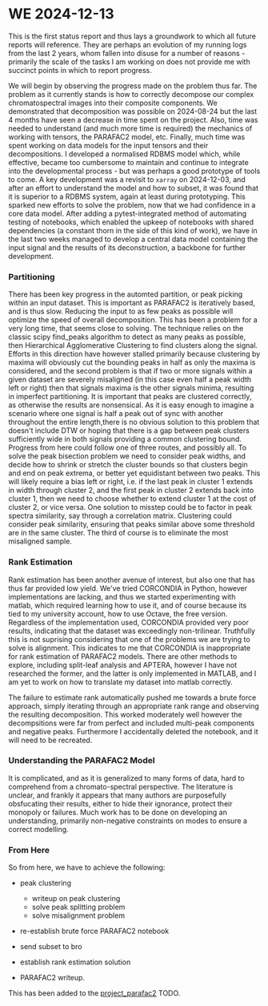 # WE 2024-12-13

This is the first status report and thus lays a groundwork to which all future reports will reference. They are perhaps an evolution of my running logs from the last 2 years, whom fallen into disuse for a number of reasons - primarily the scale of the tasks I am working on does not provide me with succinct points in which to report progress.

We will begin by observing the progress made on the problem thus far. The problem as it currently stands is how to correctly decompose our complex chromatospectral images into their composite components. We demonstrated that decomposition was possible on 2024-08-24 but the last 4 months have seen a decrease in time spent on the project. Also, time was needed to understand (and much more time is required) the mechanics of working with tensors, the PARAFAC2 model, etc. Finally, much time was spent working on data models for the input tensors and their decompositions. I developed a normalised RDBMS model which, while effective, became too cumbersome to maintain and continue to integrate into the developmental process - but was perhaps a good prototype of tools to come. A key development was a revisit to `xarray` on 2024-12-03, and after an effort to understand the model and how to subset, it was found that it is superior to a RDBMS system, again at least during prototyping. This sparked new efforts to solve the problem, now that we had confidence in a core data model. After adding a pytest-integrated method of automating testing of notebooks, which enabled the upkeep of notebooks with shared dependencies (a constant thorn in the side of this kind of work), we have in the last two weeks managed to develop a central data model containing the input signal and the results of its deconstruction, a backbone for further development.

### Partitioning

There has been key progress in the automted partition, or peak picking within an input dataset. This is important as PARAFAC2 is iteratively based, and is thus slow. Reducing the input to as few peaks as possible will optimize the speed of overall decomposition. This has been a problem for a very long time, that seems close to solving. The technique relies on the classic scipy find_peaks algorithm to detect as many peaks as possible, then Hierarchical Agglomerative Clustering to find clusters along the signal. Efforts in this direction have however stalled primarily because clustering by maxima will obviously cut the bounding peaks in half as only the maxima is considered, and the second problem is that if two or more signals within a given dataset are severely misaligned (in this case even half a peak width left or right) then that signals maxima is the other signals minima, resulting in imperfect partitioning. It is important that peaks are clustered correctly, as otherwise the results are nonsensical. As it is easy enough to imagine a scenario where one signal is half a peak out of sync with another throughout the entire length,there is no obvious solution to this problem that doesn't include DTW or hoping that there is a gap between peak clusters sufficiently wide in both signals providing a common clustering bound. Progress from here could follow one of three routes, and possibly all. To solve the peak bisection problem we need to consider peak widths, and decide how to shrink or stretch the cluster bounds so that clusters begin and end on peak extrema, or better yet equidistant between two peaks. This will likely require a bias left or right, i.e. if the last peak in cluster 1 extends in width through cluster 2, and the first peak in cluster 2 extends back into cluster 1, then we need to choose whether to extend cluster 1 at the cost of cluster 2, or vice versa. One solution to misstep could be to factor in peak spectra similarity, say through a correlation matrix. Clustering could consider peak similarity, ensuring that peaks similar above some threshold are in the same cluster. The third of course is to eliminate the most misaligned sample.

### Rank Estimation

Rank estimation has been another avenue of interest, but also one that has thus far provided low yield. We've tried CORCONDIA in Python, however implementations are lacking, and thus we started experimenting with matlab, which required learning how to use it, and of course because its tied to my university account, how to use Octave, the free version. Regardless of the implementation used, CORCONDIA provided very poor results, indicating that the dataset was exceedingly non-trilinear. Truthfully this is not suprising considering that one of the problems we are trying to solve is alignment. This indicates to me that CORCONDIA is inappropriate for rank estimation of PARAFAC2 models. There are other methods to explore, including split-leaf analysis and APTERA, however I have not researched the former, and the latter is only implemented in MATLAB, and I am yet to work on how to translate my dataset into matlab correctly.

The failure to estimate rank automatically pushed me towards a brute force approach, simply iterating through an appropriate rank range and observing the resulting decomposition. This worked moderately well however the decompsitions were far from perfect and included multi-peak components and negative peaks. Furthermore I accidentally deleted the notebook, and it will need to be recreated.

### Understanding the PARAFAC2 Model

It is complicated, and as it is generalized to many forms of data, hard to comprehend from a chromato-spectral perspective. The literature is unclear, and frankly it appears that many authors are purposefully obsfucating their results, either to hide their ignorance, protect their monopoly or failures. Much work has to be done on developing an understanding, primarily non-negative constraints on modes to ensure a correct modelling.

### From Here

So from here, we have to achieve the following:


- peak clustering
     - writeup on peak clustering
     - solve peak splitting problem
     - solve misalignment problem

- re-establish brute force PARAFAC2 notebook

- send subset to bro

- establish rank estimation solution

- PARAFAC2 writeup.

This has been added to the [project_parafac2](../projects/project_parafac2.ipynb) TODO.
